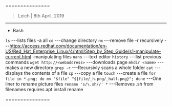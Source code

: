 ===============

> Leich | 8th April, 2019

--------------------------
* Bash

`ls` ---lists files -a all
`cd` ---change directory
`rm` ---remove file -r recursively
---https://access.redhat.com/documentation/en-US/Red_Hat_Enterprise_Linux/4/html/Step_by_Step_Guide/s1-manipulate-current.html -manipulating files
`nano` ---text editor
`history` ---list previous commands
`wget http://<webaddress>` ---downloads page
`mkdir <name>` ---makes a new directory
`grep -r` ---Recursivly scans a whole folder
`cat` ---displays the contents of a file
`cp` ---copy a file
`touch` ---create a file
`for file in *.png; do mv "$file" "${file/_h.png/_half.png}"; done` ---One liner to rename picture files
`rename 's/\.sh//' *` ---Removes .sh from filenames requires apt install rename

===============
